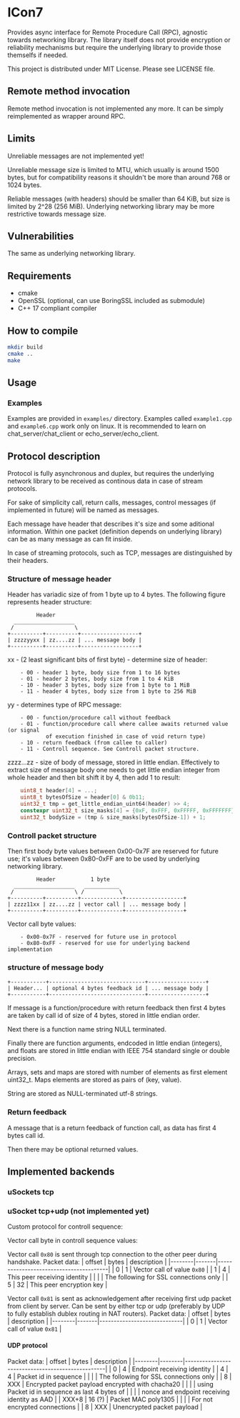
# ICon7

Provides async interface for Remote Procedure Call (RPC), agnostic towards
networking library. The library itself does not provide encryption or
reliability mechanisms but require the underlying library to provide those
themselfs if needed.

This project is distributed under MIT License. Please see LICENSE file.

## Remote method invocation

Remote method invocation is not implemented any more. It can be simply
reimplemented as wrapper around RPC.

## Limits

Unreliable messages are not implemented yet!

Unreliable message size is limited to MTU, which usually is around 1500 bytes,
but for compatibility reasons it shouldn't be more than around 768 or 1024
bytes.

Reliable messages (with headers) should be smaller than 64 KiB, but size is
limited by 2^28 (256 MiB). Underlying networking library may be more restrictive
towards message size.

## Vulnerabilities

The same as underlying networking library.

## Requirements

- cmake
- OpenSSL (optional, can use BoringSSL included as submodule)
- C++ 17 compliant compiler

## How to compile

```bash
mkdir build
cmake ..
make
```

## Usage

### Examples

Examples are provided in `examples/` directory. Examples called `example1.cpp`
and `example6.cpp` work only on linux. It is recommended to learn on
chat\_server/chat\_client or echo\_server/echo\_client.

## Protocol description

Protocol is fully asynchronous and duplex, but requires the underlying network
library to be received as continous data in case of stream protocols.

For sake of simplicity call, return calls, messages, control messages (if
implemented in future) will be named as messages.

Each message have header that describes it's size and some aditional
information.  Within one packet (definition depends on underlying library) can
be as many message as can fit inside.

In case of streaming protocols, such as TCP, messages are distinguished by their
headers.

### Structure of message header

Header has variadic size of from 1 byte up to 4 bytes. The following figure
represents header structure:

```
         Header
  ___________________
 /                   \
+----------+----------+------------------+
| zzzzyyxx | zz....zz | ... message body |
+----------+----------+------------------+
```

xx - (2 least significant bits of first byte) - determine size of header:
```
    - 00 - header 1 byte, body size from 1 to 16 bytes
    - 01 - header 2 bytes, body size from 1 to 4 KiB
    - 10 - header 3 bytes, body size from 1 byte to 1 MiB
    - 11 - header 4 bytes, body size from 1 byte to 256 MiB 
```

yy - determines type of RPC message:
```
    - 00 - function/procedure call without feedback
    - 01 - function/procedure call where callee awaits returned value (or signal
            of execution finished in case of void return type)
    - 10 - return feedback (from callee to caller)
    - 11 - Controll sequence. See Controll packet structure.
```

zzzz...zz - size of body of message, stored in little endian. Effectively to
    extract size of message body one needs to get little endian integer from
    whole header and then bit shift it by 4, then add 1 to result:
``` C
    uint8_t header[4] = ...;
    uint8_t bytesOfSize = header[0] & 0b11;
    uint32_t tmp = get_little_endian_uint64(header) >> 4;
    constexpr uint32_t size_masks[4] = {0xF, 0xFFF, 0xFFFFF, 0xFFFFFFF};
    uint32_t bodySize = (tmp & size_masks[bytesOfSize-1]) + 1;
```

### Controll packet structure

Then first body byte values between 0x00-0x7F are reserved for future use; it's
values between 0x80-0xFF are to be used by underlying networking library.

```
         Header           1 byte
  ___________________   ___________
 /                   \ /           \
+----------+----------+-------------+------------------+
| zzzz11xx | zz....zz | vector call | ... message body |
+----------+----------+-------------+------------------+
```

Vector call byte values:
```
    - 0x00-0x7F - reserved for future use in protocol
    - 0x80-0xFF - reserved for use for underlying backend implementation
```

### structure of message body

```
+-----------+------------------------------+------------------+
| Header... | optional 4 bytes feedback id | ... message body |
+-----------+------------------------------+------------------+
```

If message is a function/procedure with return feedback then first 4 bytes are
taken by call id of size of 4 bytes, stored in little endian order.

Next there is a function name string NULL terminated.

Finally there are function arguments, endcoded in little endian (integers),
and floats are stored in little endian with IEEE 754 standard single or double
precision.

Arrays, sets and maps are stored with number of elements as first element
uint32\_t. Maps elements are stored as pairs of (key, value).

String are stored as NULL-terminated utf-8 strings.

### Return feedback

A message that is a return feedback of function call, as data has first 4 bytes
call id.

Then there may be optional returned values.

## Implemented backends

### uSockets tcp

### uSocket tcp+udp (not implemented yet)

Custom protocol for controll sequence:

Vector call byte in controll sequence values:

Vector call `0x80` is sent through tcp connection to the other peer during
handshake. Packet data:
| offset | bytes | description                            |
|--------|-------|----------------------------------------|
| 0      | 1     | Vector call of value `0x80`            |
| 1      | 4     | This peer receiving identity           |
|        |       | The following for SSL connections only |
| 5      | 32    | This peer encryption key               |

Vector call `0x81` is sent as acknowledgement after receiving first udp packet
from client by server. Can be sent by either tcp or udp (preferably by UDP to
fully establish dublex routing in NAT routers). Packet data:
| offset | bytes | description                 |
|--------|-------|-----------------------------|
| 0      | 1     | Vector call of value `0x81` |

#### UDP protocol

Packet data:
| offset | bytes  | description                                      |
|--------|--------|--------------------------------------------------|
| 0      | 4      | Endpoint receiving identity                      |
| 4      | 4      | Packet id in sequence                            |
|        |        | The following for SSL connections only           |
| 8      | XXX    | Encrypted packet payload encrypted with chacha20 |
|        |        | using Packet id in sequence as last 4 bytes of   |
|        |        | nonce and endpoint receiving identity as AAD     |
| XXX+8  | 16 (?) | Packet MAC poly1305                              |
|        |        | For not encrypted connections                    |
| 8      | XXX    | Unencrypted packet payload                       |



